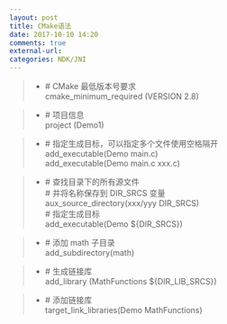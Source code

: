 ```yaml
---
layout: post
title: CMake语法
date: 2017-10-10 14:20
comments: true
external-url:
categories: NDK/JNI
---
```


>* \# CMake 最低版本号要求  
cmake\_minimum\_required (VERSION 2.8)

>* \# 项目信息  
project (Demo1)

>* \# 指定生成目标，可以指定多个文件使用空格隔开  
add_executable(Demo main.c)  
add_executable(Demo main.c xxx.c)

>* \# 查找目录下的所有源文件  
\# 并将名称保存到 DIR\_SRCS 变量  
aux\_source\_directory(xxx/yyy DIR\_SRCS)  
\# 指定生成目标  
add_executable(Demo ${DIR\_SRCS})

>* \# 添加 math 子目录  
add\_subdirectory(math)

>* \# 生成链接库  
add\_library (MathFunctions ${DIR\_LIB\_SRCS})

>* \# 添加链接库  
target\_link\_libraries(Demo MathFunctions)